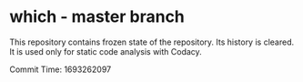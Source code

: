 # which - master branch

This repository contains frozen state of the repository.
Its history is cleared. It is used only for static code
analysis with Codacy.

Commit Time: 1693262097